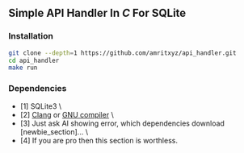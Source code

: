 ## Simple API Handler In *C* For SQLite

### Installation
```bash
git clone --depth=1 https://github.com/amritxyz/api_handler.git
cd api_handler
make run
```

### Dependencies

- [1] SQLite3 \
- [2] [Clang](https://clang.llvm.org/) or [GNU compiler](https://gcc.gnu.org/) \
- [3] Just ask AI showing error, which dependencies download [newbie_section]... \
- [4] If you are pro then this section is worthless.
